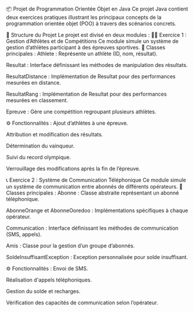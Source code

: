 📦 Projet de Programmation Orientée Objet en Java
Ce projet Java contient deux exercices pratiques illustrant les principaux concepts de la programmation orientée objet (POO) à travers des scénarios concrets.

📁 Structure du Projet
Le projet est divisé en deux modules :
🏃‍♂️ Exercice 1 : Gestion d’Athlètes et de Compétitions
Ce module simule un système de gestion d’athlètes participant à des épreuves sportives.
🧩 Classes principales :
Athlete : Représente un athlète (ID, nom, résultat).


Resultat : Interface définissant les méthodes de manipulation des résultats.


ResultatDistance : Implémentation de Resultat pour des performances mesurées en distance.


ResultatRang : Implémentation de Resultat pour des performances mesurées en classement.


Epreuve : Gère une compétition regroupant plusieurs athlètes.


⚙️ Fonctionnalités :
Ajout d’athlètes à une épreuve.


Attribution et modification des résultats.


Détermination du vainqueur.


Suivi du record olympique.


Verrouillage des modifications après la fin de l’épreuve.



📞 Exercice 2 : Système de Communication Téléphonique
Ce module simule un système de communication entre abonnés de différents opérateurs.
🧩 Classes principales :
Abonne : Classe abstraite représentant un abonné téléphonique.


AbonneOrange et AbonneOoredoo : Implémentations spécifiques à chaque opérateur.


Communication : Interface définissant les méthodes de communication (SMS, appels).


Amis : Classe pour la gestion d’un groupe d’abonnés.


SoldeInsuffisantException : Exception personnalisée pour solde insuffisant.


⚙️ Fonctionnalités :
Envoi de SMS.


Réalisation d'appels téléphoniques.


Gestion du solde et recharges.


Vérification des capacités de communication selon l’opérateur.



